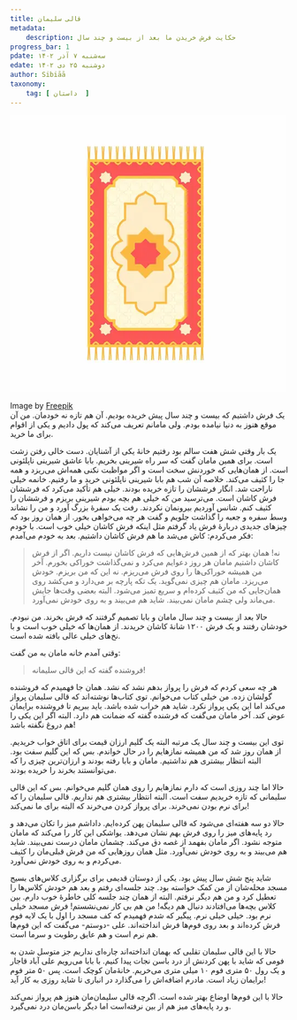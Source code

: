 ```yaml
---
title: قالی سلیمان
metadata:
    description: حکایت فرش خریدن ما بعد از بیست و چند سال
progress_bar: 1
pdate: سه‌شنبه ۷ آذر ۱۴۰۲
edate: دوشنبه ۲۵ دی ۱۴۰۲    
author: Sibiāā
taxonomy:
    tag: [ داستان  ]
---
```

![قالی سلیمان](flat-design-prayer-mat.webp?classes=center)
<div class="align-center">
Image by <a href="https://www.freepik.com/free-vector/flat-design-prayer-mat-illustration_22869993.htm#query=magic%20carpet&position=22&from_view=search&track=ais&uuid=570e9c20-8baa-42d4-ae1c-efd56a05e15e">Freepik</a>
</div>
یک فرش داشتیم که بیست و چند سال پیش خریده بودیم. آن هم تازه نه خودمان. من آن موقع هنوز به دنیا نیامده بودم. ولی مامانم تعریف می‌کند که پول دادیم و یکی از اقوام برای ما خرید.

یک بار وقتی شش هفت سالم بود رفتیم خانهٔ یکی از آشنایان. دست خالی رفتن زشت است. برای همین مامان گفت که سر راه شیرینی بخریم. بابا عاشق شیرینی ناپلئونی است. از همان‌هایی که خوردنش سخت است و اگر مواظبت نکنی همه‌اش می‌ریزد و همه جا را کثیف می‌کند. خلاصه آن شب هم بابا شیرینی ناپلئونی خرید و ما رفتیم.
خانمه خیلی ناراحت شد. انگار فرششان را تازه خریده بودند. خیلی هم تأکید می‌کرد که فرششان فرش کاشان است. می‌ترسید من که خیلی هم بچه بودم شیرینی بریزم و فرششان را کثیف کنم. شانس آوردیم بیرونمان نکردند. رفت یک سفرهٔ بزرگ آورد و من را نشاند وسط سفره و جعبه را گذاشت جلویم و گفت هر چه می‌خواهی بخور. از همان روز بود که چیزهای جدیدی دربارهٔ فرش یاد گرفتم مثل اینکه فرش کاشان خیلی خوب است. با خودم فکر می‌کردم: کاش می‌شد ما هم فرش کاشان داشتیم. بعد به خودم می‌آمدم:

> نه! همان بهتر که از همین فرش‌هایی که فرش کاشان نیست داریم. اگر از فرش کاشان داشتیم مامان هر روز دعوایم می‌کرد و نمی‌گذاشت خوراکی بخورم. آخر من همیشه خوراکی‌ها را روی فرش می‌ریزم. نه این که من بریزم. خودش می‌ریزد. مامان هم چیزی نمی‌گوید. یک تکه پارچه بر می‌دارد و می‌کشد روی همان‌جایی که من کثیف کرده‌ام و سریع تمیز می‌شود. البته بعضی وقت‌ها جایش می‌ماند ولی چشم مامان نمی‌بیند. شاید هم می‌بیند و به روی خودش نمی‌‌آورد.

حالا بعد از بیست و چند سال مامان و بابا تصمیم گرفتند که فرش بخرند. من نبودم. خودشان رفتند و یک فرش ۱۲۰۰ شانهٔ کاشان خریدند. از همان‌ها که خیلی خوب است و با نخ‌های خیلی عالی بافته شده است.

وقتی آمدم خانه مامان به من گفت:

> فروشنده گفته که این قالی سلیمانه!

هر چه سعی کردم که فرش را پرواز بدهم نشد که نشد. همان جا فهمیدم که فروشنده گولشان زده. من خیلی کتاب می‌خوانم. توی کتاب‌ها نوشته‌اند که قالی سلیمان پرواز می‌کند اما این یکی پرواز نکرد. شاید هم خراب شده‌ باشد. باید ببریم تا فروشنده برایمان عوض کند. آخر مامان می‌گفت که فرشنده گفته که ضمانت هم دارد. البته اگر این یکی را هم دروغ نگفته باشد!

توی این بیست و چند سال یک مرتبه البته یک گلیم ارزان قیمت برای اتاق خواب خریدیم. از همان روز شد که من همیشه نماز‌هایم را در حال خواندم. بس که این گلیم سفت بود. البته انتظار بیشتری هم نداشتیم. مامان و بابا رفته بودند و ارزان‌ترین چیزی را که می‌توانستند بخرند را خریده بودند.

حالا اما چند روزی است که دارم نمازهایم را روی همان گلیم می‌خوانم. بس که این قالی سلیمانی که تازه خریدیم سفت است. البته انتظار بیشتری هم نداریم. قالی سلیمان را که برای نرم بودن نمی‌خرند. برای پرواز کردن می‌خرند که البته برای ما نمی‌کند!

حالا دو سه هفته‌ای می‌شود که قالی سلیمان پهن کرده‌ایم. داداشم میز را تکان می‌دهد و رد پایه‌های میز را روی فرش بهم نشان می‌دهد. یواشکی این کار را می‌کند که مامان متوجه نشود. اگر مامان بفهمد از غصه دق می‌کند. چشمان مامان درست نمی‌بیند. شاید هم می‌بیند و به روی خودش نمی‌آورد. مثل همان روزهایی که من فرش قبلی‌مان را کثیف می‌کردم و به روی خودش نمی‌آورد.

شاید پنج شش سال پیش بود. یکی از دوستان قدیمی برای برگزاری کلاس‌های بسیج مسجد محله‌شان از من کمک خواسته بود. چند جلسه‌ای رفتم و بعد هم خودش کلاس‌ها را تعطیل کرد و من هم دیگر نرفتم. البته از  همان چند جلسه کلی خاطرهٔ خوب دارم. بین کلاس بچه‌ها می‌افتادند دنبال هم دیگه! من هم بی کار نمی‌نشستم!  فرش مسجد خیلی نرم بود. خیلی خیلی نرم. پیگیر که شدم فهمیدم که کف مسجد را اول با یک لایه فوم فرش کرده‌اند و بعد روی فوم‌ها فرش انداخته‌اند. علی -دوستم- می‌گفت که این فوم‌ها هم نرم است و هم عایق رطوبت و سرما است.

حالا با این قالی سلیمان تقلبی که بهمان انداخته‌اند چاره‌ای نداریم جز متوسل شدن به فومی که شاید با پهن کردنش از درد باسن نجات پیدا کنیم. با بابا می‌رویم علی آباد قاجار و یک رول ۵۰ متری فوم ۱۰ میلی متری می‌خریم. خانهٔ‌مان کوچک است. پس ۵۰ متر فوم برایمان زیاد است. مادرم اضافه‌اش را می‌گذارد در انباری تا شاید روزی به کار آید!

حالا با این فوم‌ها اوضاع بهتر شده است. اگرچه قالی سلیمان‌مان هنوز هم پرواز نمی‌کند و رد پایه‌های میز هم از بین نرفته‌است اما دیگر باسن‌مان درد نمی‌گیرد.
